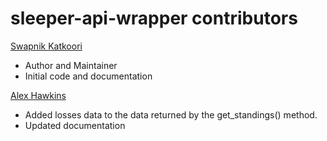 sleeper-api-wrapper contributors
============================================

[Swapnik Katkoori](https://github.com/SwapnikKatkoori)

  - Author and Maintainer
  - Initial code and documentation
  
[Alex Hawkins](https://github.com/AlexHawkins1)
  - Added losses data to the data returned by the get_standings() method.
  - Updated documentation